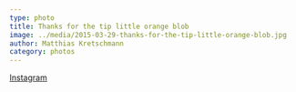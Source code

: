 ```yaml
---
type: photo
title: Thanks for the tip little orange blob
image: ../media/2015-03-29-thanks-for-the-tip-little-orange-blob.jpg
author: Matthias Kretschmann
category: photos
---
```


[Instagram](https://instagram.com/p/00qW1wNSm6/)